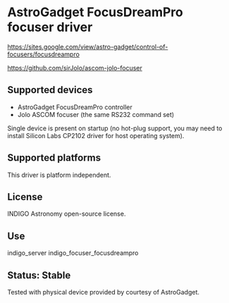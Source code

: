 # AstroGadget FocusDreamPro focuser driver

https://sites.google.com/view/astro-gadget/control-of-focusers/focusdreampro

https://github.com/sirJolo/ascom-jolo-focuser

## Supported devices
* AstroGadget FocusDreamPro controller
* Jolo ASCOM focuser (the same RS232 command set)

Single device is present on startup (no hot-plug support, you may need to install Silicon Labs CP2102 driver for host operating system).

## Supported platforms

This driver is platform independent.

## License

INDIGO Astronomy open-source license.

## Use

indigo_server indigo_focuser_focusdreampro

## Status: Stable

Tested with physical device provided by courtesy of AstroGadget.

